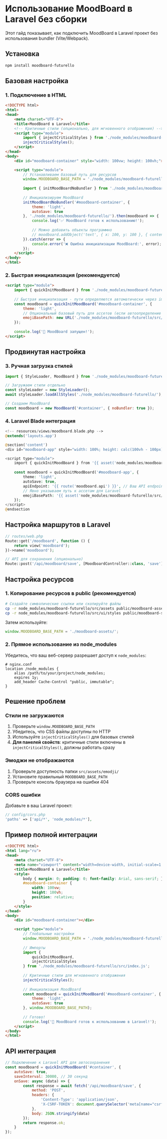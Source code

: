 # Использование MoodBoard в Laravel без сборки

Этот гайд показывает, как подключить MoodBoard в Laravel проект без использования bundler (Vite/Webpack).

## Установка

```bash
npm install moodboard-futurello
```

## Базовая настройка

### 1. Подключение в HTML

```html
<!DOCTYPE html>
<html>
<head>
    <meta charset="UTF-8">
    <title>MoodBoard в Laravel</title>
    <!-- Критичные стили (опционально, для мгновенного отображения) -->
    <script type="module">
        import { injectCriticalStyles } from './node_modules/moodboard-futurello/src/index.js';
        injectCriticalStyles();
    </script>
</head>
<body>
    <div id="moodboard-container" style="width: 100vw; height: 100vh;"></div>

    <script type="module">
        // Устанавливаем базовый путь для ресурсов
        window.MOODBOARD_BASE_PATH = './node_modules/moodboard-futurello/';
        
        import { initMoodBoardNoBundler } from './node_modules/moodboard-futurello/src/index.js';
        
        // Инициализируем MoodBoard
        initMoodBoardNoBundler('#moodboard-container', {
            theme: 'light',
            autoSave: true
        }, './node_modules/moodboard-futurello/').then(moodboard => {
            console.log('✅ MoodBoard готов к использованию!');
            
            // Можно добавить объекты программно
            // moodboard.addObject('text', { x: 100, y: 100 }, { content: 'Привет!' });
        }).catch(error => {
            console.error('❌ Ошибка инициализации MoodBoard:', error);
        });
    </script>
</body>
</html>
```

### 2. Быстрая инициализация (рекомендуется)

```html
<script type="module">
    import { quickInitMoodBoard } from './node_modules/moodboard-futurello/src/index.js';
    
    // Быстрая инициализация - пути определяются автоматически через import.meta.url
    const moodboard = quickInitMoodBoard('#moodboard-container', {
        theme: 'light',
        // Опциональный базовый путь для ассетов (если автоопределение не работает)
        emojiBasePath: new URL('./node_modules/moodboard-futurello/src/assets/emodji/', location.href).href
    });
    
    console.log('🚀 MoodBoard запущен!');
</script>
```

## Продвинутая настройка

### 3. Ручная загрузка стилей

```javascript
import { StyleLoader, MoodBoard } from './node_modules/moodboard-futurello/src/index.js';

// Загружаем стили отдельно
const styleLoader = new StyleLoader();
await styleLoader.loadAllStyles('./node_modules/moodboard-futurello/');

// Создаем MoodBoard
const moodboard = new MoodBoard('#container', { noBundler: true });
```

### 4. Laravel Blade интеграция

```php
<!-- resources/views/moodboard.blade.php -->
@extends('layouts.app')

@section('content')
<div id="moodboard-app" style="width: 100%; height: calc(100vh - 100px);"></div>

<script type="module">
    import { quickInitMoodBoard } from '{{ asset('node_modules/moodboard-futurello/src/index.js') }}';
    
    const moodboard = quickInitMoodBoard('#moodboard-app', {
        theme: 'light',
        autoSave: true,
        apiEndpoint: '{{ route('moodboard.api') }}', // Ваш API endpoint
        // Явно указываем путь к ассетам для Laravel
        emojiBasePath: '{{ asset('node_modules/moodboard-futurello/src/assets/emodji') }}/'
    });
</script>
@endsection
```

## Настройка маршрутов в Laravel

```php
// routes/web.php
Route::get('/moodboard', function () {
    return view('moodboard');
})->name('moodboard');

// API для сохранения (опционально)
Route::post('/api/moodboard/save', [MoodboardController::class, 'save'])->name('moodboard.api');
```

## Настройка ресурсов

### 1. Копирование ресурсов в public (рекомендуется)

```bash
# Создайте символические ссылки или скопируйте файлы
cp -r node_modules/moodboard-futurello/src/assets public/moodboard-assets
cp -r node_modules/moodboard-futurello/src/ui/styles public/moodboard-styles
```

Затем используйте:
```javascript
window.MOODBOARD_BASE_PATH = './moodboard-assets/';
```

### 2. Прямое использование из node_modules

Убедитесь, что ваш веб-сервер разрешает доступ к `node_modules`:

```nginx
# nginx.conf
location /node_modules {
    alias /path/to/your/project/node_modules;
    expires 1y;
    add_header Cache-Control "public, immutable";
}
```

## Решение проблем

### Стили не загружаются
1. Проверьте `window.MOODBOARD_BASE_PATH`
2. Убедитесь, что CSS файлы доступны по HTTP
3. Используйте `injectCriticalStyles()` для базовых стилей
4. **Для панелей свойств**: критичные стили включены в `injectCriticalStyles()`, должны работать сразу

### Эмоджи не отображаются
1. Проверьте доступность папки `src/assets/emodji/`
2. Установите правильный `MOODBOARD_BASE_PATH`
3. Проверьте консоль браузера на ошибки 404

### CORS ошибки
Добавьте в ваш Laravel проект:
```php
// config/cors.php
'paths' => ['api/*', 'node_modules/*'],
```

## Пример полной интеграции

```html
<!DOCTYPE html>
<html lang="ru">
<head>
    <meta charset="UTF-8">
    <meta name="viewport" content="width=device-width, initial-scale=1.0">
    <title>MoodBoard в Laravel</title>
    <style>
        body { margin: 0; padding: 0; font-family: Arial, sans-serif; }
        #moodboard-container { 
            width: 100vw; 
            height: 100vh; 
            position: relative;
        }
    </style>
</head>
<body>
    <div id="moodboard-container"></div>

    <script type="module">
        // Глобальные настройки
        window.MOODBOARD_BASE_PATH = './node_modules/moodboard-futurello/';
        
        // Импорты
        import { 
            quickInitMoodBoard, 
            injectCriticalStyles 
        } from './node_modules/moodboard-futurello/src/index.js';
        
        // Критичные стили для мгновенного отображения
        injectCriticalStyles();
        
        // Инициализация MoodBoard
        const moodboard = quickInitMoodBoard('#moodboard-container', {
            theme: 'light',
            autoSave: true
        }, window.MOODBOARD_BASE_PATH);
        
        // Готово!
        console.log('🎨 MoodBoard готов к использованию в Laravel!');
    </script>
</body>
</html>
```

## API интеграция

```javascript
// Подключение к Laravel API для автосохранения
const moodboard = quickInitMoodBoard('#container', {
    autoSave: true,
    saveInterval: 30000, // 30 секунд
    onSave: async (data) => {
        const response = await fetch('/api/moodboard/save', {
            method: 'POST',
            headers: {
                'Content-Type': 'application/json',
                'X-CSRF-TOKEN': document.querySelector('meta[name="csrf-token"]').content
            },
            body: JSON.stringify(data)
        });
        return response.ok;
    }
});
```
